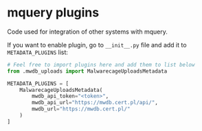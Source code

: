 mquery plugins
==============

Code used for integration of other systems with mquery.

If you want to enable plugin, go to `__init__.py` file and add it to `METADATA_PLUGINS` list:
```python
# Feel free to import plugins here and add them to list below
from .mwdb_uploads import MalwarecageUploadsMetadata

METADATA_PLUGINS = [
    MalwarecageUploadsMetadata(
        mwdb_api_token="<token>",
        mwdb_api_url="https://mwdb.cert.pl/api/",
        mwdb_url="https://mwdb.cert.pl/"
    )
]
```
